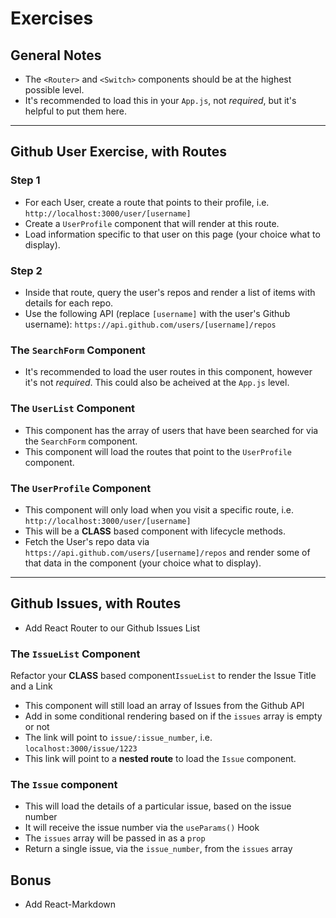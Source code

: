 # Exercises

## General Notes

* The `<Router>` and `<Switch>` components should be at the highest possible level.
* It's recommended to load this in your `App.js`, not _required_, but it's helpful to put them here.

---

## Github User Exercise, with Routes

### Step 1

* For each User, create a route that points to their profile, i.e. `http://localhost:3000/user/[username]`
* Create a `UserProfile` component that will render at this route.
* Load information specific to that user on this page (your choice what to display).

### Step 2

* Inside that route, query the user's repos and render a list of items with details for each repo.
* Use the following API (replace `[username]` with the user's Github username): `https://api.github.com/users/[username]/repos`

### The `SearchForm` Component

* It's recommended to load the user routes in this component, however it's not _required_.  This could also be acheived at the `App.js` level.

### The `UserList` Component

* This component has the array of users that have been searched for via the `SearchForm` component.
* This component will load the routes that point to the `UserProfile` component.

### The `UserProfile` Component

* This component will only load when you visit a specific route, i.e. `http://localhost:3000/user/[username]`
* This will be a **CLASS** based component with lifecycle methods.
* Fetch the User's repo data via `https://api.github.com/users/[username]/repos` and render some of that data in the component (your choice what to display).

---

## Github Issues, with Routes

* Add React Router to our Github Issues List

### The `IssueList` Component

Refactor your **CLASS** based component`IssueList` to render the Issue Title and a Link

* This component will still load an array of Issues from the Github API
* Add in some conditional rendering based on if the `issues` array is empty or not
* The link will point to `issue/:issue_number`, i.e. `localhost:3000/issue/1223`
* This link will point to a **nested route** to load the `Issue` component.

### The `Issue` component

* This will load the details of a particular issue, based on the issue number
* It will receive the issue number via the `useParams()` Hook
* The `issues` array will be passed in as a `prop`
* Return a single issue, via the `issue_number`, from the `issues` array 

## Bonus

* Add React-Markdown
